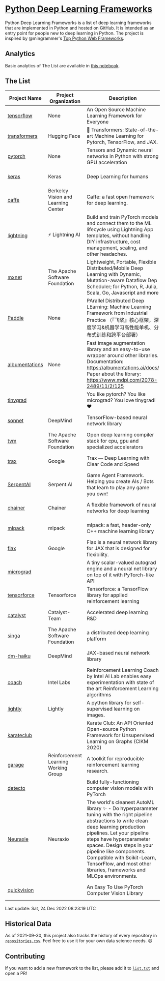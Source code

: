 # [Python Deep Learning Frameworks](https://www.github.com/shimst3r/python-deep-learning-frameworks)

Python Deep Learning Frameworks is a list of deep learning frameworks that are implemented in Python and hosted on GitHub. It is intended as an entry point for people new to deep learning in Python. The project is inspired by @mingrammer's [Top Python Web Frameworks](https://github.com/mingrammer/python-web-framework-stars).

## Analytics

Basic analytics of The List are available in [this notebook](./notebooks/development_over_time.ipynb).

## The List

| Project Name | Project Organization | Description | Stars | Forks | Open Issues | Last Commit |
| ------------ | -------------------- | ----------- | ----: | ----: | ----------: | ----------- |
| [tensorflow](https://tensorflow.org) | None | An Open Source Machine Learning Framework for Everyone | 169880 | 87570 | 2327 | 0 day(s) ago |
| [transformers](https://huggingface.co/transformers) | Hugging Face | 🤗 Transformers: State-of-the-art Machine Learning for Pytorch, TensorFlow, and JAX. | 76747 | 17327 | 577 | 0 day(s) ago |
| [pytorch](https://pytorch.org) | None | Tensors and Dynamic neural networks in Python with strong GPU acceleration | 61173 | 17039 | 10667 | 0 day(s) ago |
| [keras](http://keras.io/) | Keras | Deep Learning for humans | 56906 | 19235 | 352 | 0 day(s) ago |
| [caffe](http://caffe.berkeleyvision.org/) | Berkeley Vision and Learning Center | Caffe: a fast open framework for deep learning. | 33042 | 18982 | 1182 | 0 day(s) ago |
| [lightning](https://lightning.ai) | ⚡️ Lightning AI  | Build and train PyTorch models and connect them to the ML lifecycle using Lightning App templates, without handling DIY infrastructure, cost management, scaling, and other headaches. | 21030 | 2691 | 636 | 0 day(s) ago |
| [mxnet](https://mxnet.apache.org) | The Apache Software Foundation | Lightweight, Portable, Flexible Distributed/Mobile Deep Learning with Dynamic, Mutation-aware Dataflow Dep Scheduler; for Python, R, Julia, Scala, Go, Javascript and more | 20200 | 6876 | 1988 | 0 day(s) ago |
| [Paddle](http://www.paddlepaddle.org/) | None | PArallel Distributed Deep LEarning: Machine Learning Framework from Industrial Practice （『飞桨』核心框架，深度学习&机器学习高性能单机、分布式训练和跨平台部署） | 19346 | 4837 | 3054 | 0 day(s) ago |
| [albumentations](https://albumentations.ai) | None | Fast image augmentation library and an easy-to-use wrapper around other libraries. Documentation:  https://albumentations.ai/docs/ Paper about the library: https://www.mdpi.com/2078-2489/11/2/125 | 11345 | 1449 | 331 | 0 day(s) ago |
| [tinygrad](https://github.com/geohot/tinygrad) |  | You like pytorch? You like micrograd? You love tinygrad! ❤️  | 9601 | 851 | 22 | 0 day(s) ago |
| [sonnet](https://sonnet.dev/) | DeepMind | TensorFlow-based neural network library | 9477 | 1346 | 33 | 1 day(s) ago |
| [tvm](https://tvm.apache.org/) | The Apache Software Foundation | Open deep learning compiler stack for cpu, gpu and specialized accelerators | 8893 | 2836 | 572 | 0 day(s) ago |
| [trax](https://github.com/google/trax) | Google | Trax — Deep Learning with Clear Code and Speed | 7226 | 753 | 102 | 0 day(s) ago |
| [SerpentAI](http://serpent.ai) | Serpent.AI | Game Agent Framework. Helping you create AIs / Bots that learn to play any game you own! | 6387 | 757 | 2 | 0 day(s) ago |
| [chainer](https://chainer.org) | Chainer | A flexible framework of neural networks for deep learning | 5753 | 1392 | 12 | 4 day(s) ago |
| [mlpack](https://www.mlpack.org/) | mlpack | mlpack: a fast, header-only C++ machine learning library | 4175 | 1455 | 44 | 4 day(s) ago |
| [flax](https://flax.readthedocs.io) | Google | Flax is a neural network library for JAX that is designed for flexibility. | 3835 | 448 | 117 | 1 day(s) ago |
| [micrograd](https://github.com/karpathy/micrograd) |  | A tiny scalar-valued autograd engine and a neural net library on top of it with PyTorch-like API | 3442 | 312 | 13 | 0 day(s) ago |
| [tensorforce](https://github.com/tensorforce/tensorforce) | Tensorforce | Tensorforce: a TensorFlow library for applied reinforcement learning | 3199 | 538 | 32 | 5 day(s) ago |
| [catalyst](https://catalyst-team.com) | Catalyst-Team | Accelerated deep learning R&D | 3048 | 379 | 7 | 3 day(s) ago |
| [singa](https://github.com/apache/singa) | The Apache Software Foundation | a distributed deep learning platform | 2711 | 881 | 42 | 7 day(s) ago |
| [dm-haiku](https://dm-haiku.readthedocs.io) | DeepMind | JAX-based neural network library | 2287 | 193 | 96 | 1 day(s) ago |
| [coach](https://intellabs.github.io/coach/) | Intel Labs | Reinforcement Learning Coach by Intel AI Lab enables easy experimentation with state of the art Reinforcement Learning algorithms | 2221 | 445 | 90 | 7 day(s) ago |
| [lightly](https://docs.lightly.ai/self-supervised-learning/) | Lightly | A python library for self-supervised learning on images. | 1989 | 164 | 77 | 1 day(s) ago |
| [karateclub](https://karateclub.readthedocs.io) |  | Karate Club: An API Oriented Open-source Python Framework for Unsupervised Learning on Graphs (CIKM 2020) | 1791 | 227 | 2 | 0 day(s) ago |
| [garage](https://github.com/rlworkgroup/garage) | Reinforcement Learning Working Group | A toolkit for reproducible reinforcement learning research. | 1581 | 279 | 230 | 0 day(s) ago |
| [detecto](https://detecto.readthedocs.io/) |  | Build fully-functioning computer vision models with PyTorch | 576 | 103 | 41 | 5 day(s) ago |
| [Neuraxle](https://www.neuraxle.org/) | Neuraxio | The world's cleanest AutoML library ✨ - Do hyperparameter tuning with the right pipeline abstractions to write clean deep learning production pipelines. Let your pipeline steps have hyperparameter spaces. Design steps in your pipeline like components. Compatible with Scikit-Learn, TensorFlow, and most other libraries, frameworks and MLOps environments. | 555 | 56 | 54 | 0 day(s) ago |
| [quickvision](https://github.com/oke-aditya/quickvision) |  | An Easy To Use PyTorch Computer Vision Library | 50 | 5 | 19 | 46 day(s) ago |

Last update: Sat, 24 Dec 2022 08:23:19 UTC

## Historical Data

As of 2021-09-30, this project also tracks the history of every repository in [`repositories.csv`](./repositories.csv). Feel free to use it for your own data science needs. :smile:

## Contributing

If you want to add a new framework to the list, please add it to [`list.txt`](./python-deep-learning-frameworks/list.txt) and open a PR!